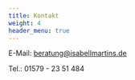 ```yaml
---
title: Kontakt
weight: 4
header_menu: true
---
```

E-Mail: [beratung@isabellmartins.de](mailto:beratung@isabellmartins.de)


Tel.: 01579 - 23 51 484